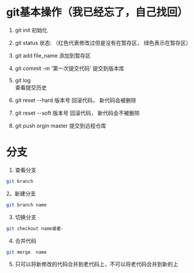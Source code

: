 #  git基本操作（我已经忘了，自己找回）

1. git init 初始化

2. git status    状态:  （红色代表修改过但是没有在暂存区， 绿色表示在暂存区）

3. git add file_name
添加到暂存区

4. git commit -m '第一次提交代码'
提交到版本库

5. git log   
查看提交历史

6. git reset --hard  版本号 回滚代码， 新代码会被删除

7. git reset --soft 版本号 回滚代码， 新代码会不被删除

8. git push orgin master 
提交到远程仓库



# 分支

1. 查看分支

```bash
git branch
```


2。新建分支


```bash
git branch name
```




3. 切换分支


```bash
git checkout name或者-
```



4. 合并代码

```bash
git merge  name 
```
5. 只可以将新修改的代码合并到老代码上，不可以将老代码合并到新的上


